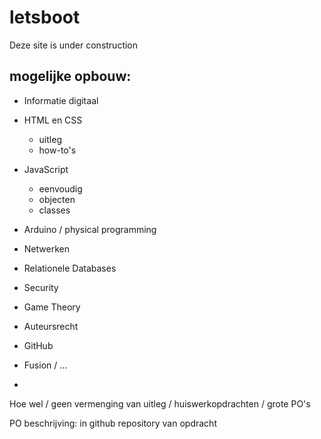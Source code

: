 # letsboot
Deze site is under construction

## mogelijke opbouw:
- Informatie digitaal
- HTML en CSS
  - uitleg
  - how-to's
- JavaScript
  - eenvoudig
  - objecten
  - classes 
- Arduino / physical programming
- Netwerken
- Relationele Databases
- Security

- Game Theory
- Auteursrecht

- GitHub
- Fusion / ...
- 

Hoe wel / geen vermenging van uitleg / huiswerkopdrachten / grote PO's

PO beschrijving: in github repository van opdracht

